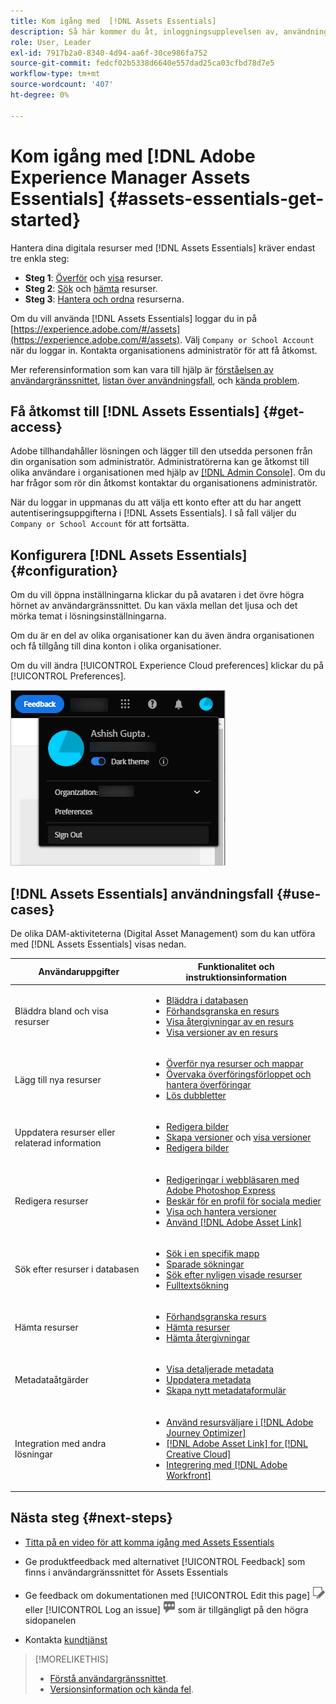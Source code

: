 ```yaml
---
title: Kom igång med  [!DNL Assets Essentials]
description: Så här kommer du åt, inloggningsupplevelsen av, användningsfall som stöds och kända problem i  [!DNL Assets Essentials].
role: User, Leader
exl-id: 7917b2a0-8340-4d94-aa6f-30ce986fa752
source-git-commit: fedcf02b5338d6640e557dad25ca03cfbd78d7e5
workflow-type: tm+mt
source-wordcount: '407'
ht-degree: 0%

---
```


# Kom igång med [!DNL Adobe Experience Manager Assets Essentials] {#assets-essentials-get-started}

<!-- TBD: Make links for these steps. -->

Hantera dina digitala resurser med [!DNL Assets Essentials] kräver endast tre enkla steg:

* **Steg 1**: [Överför](/help/using/add-delete.md) och [visa](/help/using/navigate-view.md) resurser.
* **Steg 2**: [Sök](/help/using/search.md) och [hämta](/help/using/manage-organize.md#download) resurser.
* **Steg 3**: [Hantera och ordna](/help/using/manage-organize.md) resurserna.

Om du vill använda [!DNL Assets Essentials] loggar du in på [https://experience.adobe.com/#/assets](https://experience.adobe.com/#/assets). Välj `Company or School Account` när du loggar in. Kontakta organisationens administratör för att få åtkomst.

Mer referensinformation som kan vara till hjälp är [förståelsen av användargränssnittet](/help/using/navigate-view.md), [listan över användningsfall](#use-cases), <!-- TBD: [supported file types](/help/using/supported-file-formats.md), --> och [kända problem](/help/using/release-notes.md#known-issues).

## Få åtkomst till [!DNL Assets Essentials] {#get-access}

Adobe tillhandahåller lösningen och lägger till den utsedda personen från din organisation som administratör. Administratörerna kan ge åtkomst till olika användare i organisationen med hjälp av [[!DNL Admin Console]](https://helpx.adobe.com/enterprise/using/admin-console.html). Om du har frågor som rör din åtkomst kontaktar du organisationens administratör.

När du loggar in uppmanas du att välja ett konto efter att du har angett autentiseringsuppgifterna i [!DNL Assets Essentials]. I så fall väljer du `Company or School Account` för att fortsätta.

## Konfigurera [!DNL Assets Essentials] {#configuration}

Om du vill öppna inställningarna klickar du på avataren i det övre högra hörnet av användargränssnittet. Du kan växla mellan det ljusa och det mörka temat i lösningsinställningarna.

Om du är en del av olika organisationer kan du även ändra organisationen och få tillgång till dina konton i olika organisationer.

Om du vill ändra [!UICONTROL Experience Cloud preferences] klickar du på [!UICONTROL Preferences].

![Inställning för att växla mörkt och ljust tema](assets/theme-change.png)

## [!DNL Assets Essentials] användningsfall {#use-cases}

De olika DAM-aktiviteterna (Digital Asset Management) som du kan utföra med [!DNL Assets Essentials] visas nedan.

| Användaruppgifter | Funktionalitet och instruktionsinformation |
|-----|------|
| Bläddra bland och visa resurser | <ul> <li>[Bläddra i databasen](/help/using/navigate-view.md#view-assets-and-details) </li> <li> [Förhandsgranska en resurs](/help/using/navigate-view.md#preview-assets) <li> [Visa återgivningar av en resurs](/help/using/add-delete.md#renditions) </li> <li>[Visa versioner av en resurs](/help/using/manage-organize.md#view-versions)</li></ul> |
| Lägg till nya resurser | <ul> <li>[Överför nya resurser och mappar](/help/using/add-delete.md#add-assets)</li> <li>[Övervaka överföringsförloppet och hantera överföringar](/help/using/add-delete.md#upload-progress)</li> <li>[Lös dubbletter](/help/using/add-delete.md#resolve-upload-fails)</li> </ul> |
| Uppdatera resurser eller relaterad information | <ul> <li>[Redigera bilder](/help/using/edit-images.md)</li> <li>[Skapa versioner](/help/using/manage-organize.md#create-versions) och [visa versioner](/help/using/manage-organize.md#view-versions)</li> <li>[Redigera bilder](/help/using/edit-images.md)</li> </ul> |
| Redigera resurser | <ul> <li>[Redigeringar i webbläsaren med Adobe Photoshop Express](/help/using/edit-images.md)</li> <li>[Beskär för en profil för sociala medier](/help/using/edit-images.md#crop-straighten-images)</li> <li>[Visa och hantera versioner](/help/using/manage-organize.md#view-versions)</li> <li>[Använd [!DNL Adobe Asset Link]](/help/using/integration.md#integrations)</ul></ul> |
| Sök efter resurser i databasen | <ul> <li>[Sök i en specifik mapp](/help/using/search.md#refine-search-results)</li> <li>[Sparade sökningar](/help/using/search.md#saved-search)</li> <li>[Sök efter nyligen visade resurser](/help/using/search.md)</li> <li>[Fulltextsökning](/help/using/search.md) |
| Hämta resurser | <ul> <li> [Förhandsgranska resurs](/help/using/navigate-view.md#preview-assets) </li> <li> [Hämta resurser](/help/using/manage-organize.md#download) <li> [Hämta återgivningar](/help/using/add-delete.md#renditions) </li></ul> |
| Metadataåtgärder | <ul> <li>[Visa detaljerade metadata](/help/using/metadata.md) </li> <li> [Uppdatera metadata](/help/using/metadata.md#update-metadata)</li> <li> [Skapa nytt metadataformulär](/help/using/metadata.md#metadata-forms) </li> </ul> |
| Integration med andra lösningar | <ul> <li>[Använd resursväljare i [!DNL Adobe Journey Optimizer]](/help/using/integration.md)</li> <li>[[!DNL Adobe Asset Link] for [!DNL Creative Cloud]](/help/using/integration.md)</li> <li>[Integrering med [!DNL Adobe Workfront]](/help/using/integration.md)</li> </ul> |

## Nästa steg {#next-steps}

* [Titta på en video för att komma igång med Assets Essentials](https://experienceleague.adobe.com/docs/experience-manager-learn/assets-essentials/getting-started.html)

* Ge produktfeedback med alternativet [!UICONTROL Feedback] som finns i användargränssnittet för Assets Essentials

* Ge feedback om dokumentationen med [!UICONTROL Edit this page] ![redigera sidan](assets/do-not-localize/edit-page.png) eller [!UICONTROL Log an issue] ![skapa ett GitHub-problem](assets/do-not-localize/github-issue.png) som är tillgängligt på den högra sidopanelen

* Kontakta [kundtjänst](https://experienceleague.adobe.com/?support-solution=General#support)


<!--TBD: Merge the below rows in the table when the use cases are documented/available.

| How do I delete assets? | <ul> <li>[Delete assets](/help/using/manage-organize.md)</li> <li>Recover deleted assets</li> <li>Permanently delete assets</li> </ul> |
| How do I share assets or find shared assets? | <ul> <li>Shared by me</li> <li>Shared with me</li> <li>Share for comments and review</li> <li>Unshare assets</li> </ul> |
| How do I collaborate with others and get my assets reviewed | <ul> <li>Share for review</li> <li>Provide comments. Resolve and filter comments</li> <li>Annotations on images</li> <li>Assign tasks to specific users and prioritize</li> </ul> |

-->

<!-- 

## ![feedback icon](assets/do-not-localize/feedback-icon.png) Provide product feedback {#provide-feedback}

Adobe welcomes feedback about the solution. To provide feedback without even switching your working application, use the [!UICONTROL Feedback] option in the user interface. It also lets you attach files such as screenshots or video recording of an issue.

  ![feedback option in the interface](assets/feedback-panel.png)

To provide feedback for documentation, click [!UICONTROL Edit this page] ![edit the page](assets/do-not-localize/edit-page.png) or [!UICONTROL Log an issue] ![create a GitHub issue](assets/do-not-localize/github-issue.png) from the right sidebar. You can do one of the following: 

* Make the content updates and submit a GitHub pull request.
* Create an issue or ticket in GitHub. Retain the automatically populated article name when creating an issue.

-->

>[!MORELIKETHIS]
>
>* [Förstå användargränssnittet](/help/using/navigate-view.md).
>* [Versionsinformation och kända fel](/help/using/release-notes.md).

<!-- TBD: 
>* [Supported file types](/help/using/supported-file-formats.md).
-->
